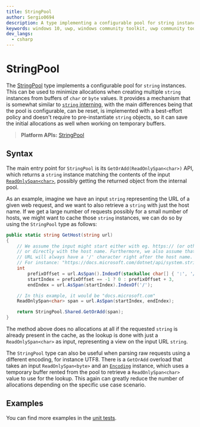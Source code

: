 ```yaml
---
title: StringPool
author: Sergio0694
description: A type implementing a configurable pool for string instances
keywords: windows 10, uwp, windows community toolkit, uwp community toolkit, uwp toolkit, parallel, high performance, net core, net standard
dev_langs:
  - csharp
---
```


# StringPool

The [StringPool](/dotnet/api/microsoft.toolkit.highperformance.buffers.stringpool) type implements a configurable pool for `string` instances. This can be used to minimize allocations when creating multiple `string` instances from buffers of `char` or `byte` values. It provides a mechanism that is somewhat similar to [`string` interning](/dotnet/api/system.string.intern), with the main differences being that the pool is configurable, can be reset, is implemented with a best-effort policy and doesn't require to pre-instantiate `string` objects, so it can save the initial allocations as well when working on temporary buffers.

> **Platform APIs:** [StringPool](/dotnet/api/microsoft.toolkit.highperformance.buffers.stringpool)

## Syntax

The main entry point for `StringPool` is its `GetOrAdd(ReadOnlySpan<char>)` API, which returns a `string` instance matching the contents of the input [`ReadOnlySpan<char>`](/dotnet/api/system.readonlyspan-1), possibly getting the returned object from the internal pool.

As an example, imagine we have an input `string` representing the URL of a given web request, and we want to also retrieve a `string` with just the host name. If we get a large number of requests possibly for a small number of hosts, we might want to cache those `string` instances, we can do so by using the `StringPool` type as follows:

```csharp
public static string GetHost(string url)
{
    // We assume the input might start either with eg. https:// (or other prefix),
    // or directly with the host name. Furthermore, we also assume that the input
    // URL will always have a '/' character right after the host name.
    // For instance: "https://docs.microsoft.com/dotnet/api/system.string.intern".
    int
        prefixOffset = url.AsSpan().IndexOf(stackalloc char[] { ':', '/', '/' }),
        startIndex = prefixOffset == -1 ? 0 : prefixOffset + 3,
        endIndex = url.AsSpan(startIndex).IndexOf('/');

    // In this example, it would be "docs.microsoft.com"
    ReadOnlySpan<char> span = url.AsSpan(startIndex, endIndex);

    return StringPool.Shared.GetOrAdd(span);
}
```

The method above does no allocations at all if the requested `string` is already present in the cache, as the lookup is done with just a `ReadOnlySpan<char>` as input, representing a view on the input URL `string`.

The `StringPool` type can also be useful when parsing raw requests using a different encoding, for instance UTF8. There is a `GetOrAdd` overload that takes an input `ReadOnlySpan<byte>` and an [`Encoding`](/dotnet/api/system.text.encoding) instance, which uses a temporary buffer rented from the pool to retrieve a `ReadOnlySpan<char>` value to use for the lookup. This again can greatly reduce the number of allocations depending on the specific use case scenario.

## Examples

You can find more examples in the [unit tests](https://github.com/windows-toolkit/WindowsCommunityToolkit/blob/rel/7.1.0/UnitTests/UnitTests.HighPerformance.Shared/Buffers).
